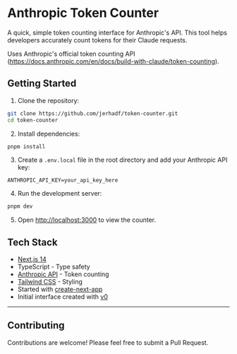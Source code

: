 # Anthropic Token Counter

A quick, simple token counting interface for Anthropic's API. This tool helps developers accurately count tokens for their Claude requests.

Uses Anthropic's official token counting API (https://docs.anthropic.com/en/docs/build-with-claude/token-counting).

## Getting Started

1. Clone the repository:
```bash
git clone https://github.com/jerhadf/token-counter.git
cd token-counter
```

2. Install dependencies:
```bash
pnpm install
```

3. Create a `.env.local` file in the root directory and add your Anthropic API key:
```
ANTHROPIC_API_KEY=your_api_key_here
```

4. Run the development server:
```bash
pnpm dev
```

5. Open [http://localhost:3000](http://localhost:3000) to view the counter.

## Tech Stack

- [Next.js 14](https://nextjs.org/)
- TypeScript - Type safety
- [Anthropic API](https://docs.anthropic.com/) - Token counting
- [Tailwind CSS](https://tailwindcss.com/) - Styling
- Started with [create-next-app](https://nextjs.org/docs/api-reference/create-next-app)
- Initial interface created with [v0](https://v0.dev/chat)
****
## Contributing

Contributions are welcome! Please feel free to submit a Pull Request.